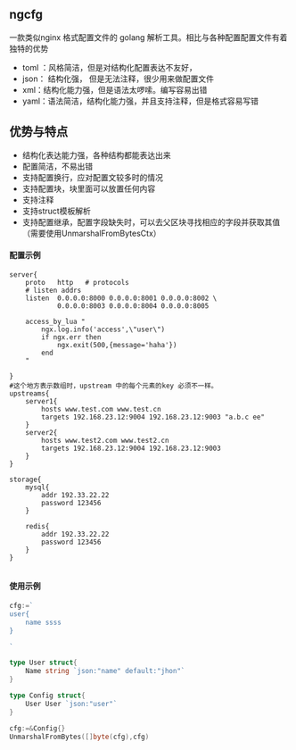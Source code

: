 ## ngcfg
一款类似nginx 格式配置文件的 golang 解析工具。相比与各种配置配置文件有着独特的优势
- toml ：风格简洁，但是对结构化配置表达不友好，
- json： 结构化强， 但是无法注释，很少用来做配置文件
- xml：结构化能力强，但是语法太啰嗦。编写容易出错
- yaml：语法简洁，结构化能力强，并且支持注释，但是格式容易写错

## 优势与特点
-  结构化表达能力强，各种结构都能表达出来
-  配置简洁，不易出错
-  支持配置换行，应对配置文较多时的情况
-  支持配置块，块里面可以放置任何内容
-  支持注释
-  支持struct模板解析
-  支持配置继承，配置字段缺失时，可以去父区块寻找相应的字段并获取其值（需要使用UnmarshalFromBytesCtx）
#### 配置示例
```
server{
    proto   http   # protocols
    # listen addrs 
    listen  0.0.0.0:8000 0.0.0.0:8001 0.0.0.0:8002 \
            0.0.0.0:8003 0.0.0.0:8004 0.0.0.0:8005
    
    access_by_lua "
        ngx.log.info('access',\"user\")
        if ngx.err then
            ngx.exit(500,{message='haha'})
        end
    "

}
#这个地方表示数组时，upstream 中的每个元素的key 必须不一样。
upstreams{
    server1{
        hosts www.test.com www.test.cn
        targets 192.168.23.12:9004 192.168.23.12:9003 "a.b.c ee"
    }
    server2{
        hosts www.test2.com www.test2.cn
        targets 192.168.23.12:9004 192.168.23.12:9003
    }
}

storage{
    mysql{
        addr 192.33.22.22
        password 123456
    }
    
    redis{
        addr 192.33.22.22
        password 123456
    }
}


```
#### 使用示例

```go
cfg:=`
user{
    name ssss
}

`

type User struct{
    Name string `json:"name" default:"jhon"`
}

type Config struct{
    User User `json:"user"`
}

cfg:=&Config{}
UnmarshalFromBytes([]byte(cfg),cfg)


```

